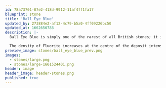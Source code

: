 ```yaml
---
id: 78a73701-07e2-418d-9912-11af4ff1fa17
blueprint: stone
title: 'Ball Eye Blue'
updated_by: 273884e2-af12-4c79-b5a0-4ff09226bc50
updated_at: 1662656788
description: |-
  Ball Eye Blue is simply one of the rarest of all British stones; it is also extremely beautiful. Quarried in Derbyshire, Ball Eye Blue is a rare vein of Limestone/Fluorite conglomerate. The vein in the marble varies in colour from Amethyst on the outer edge of the deposit to Royal Blue towards the middle.

  The density of Fluorite increases at the centre of the deposit intensifying the vivid blue colouration. There is currently only one single block of Ball Eye Blue available. It is the true jewel of Derbyshire.
preview_image: stones/ball_eye_blue_prev.png
images:
  - stones/large.png
  - stones/large-1661524401.png
header: image
header_image: header-stones.png
published: true
---
```

